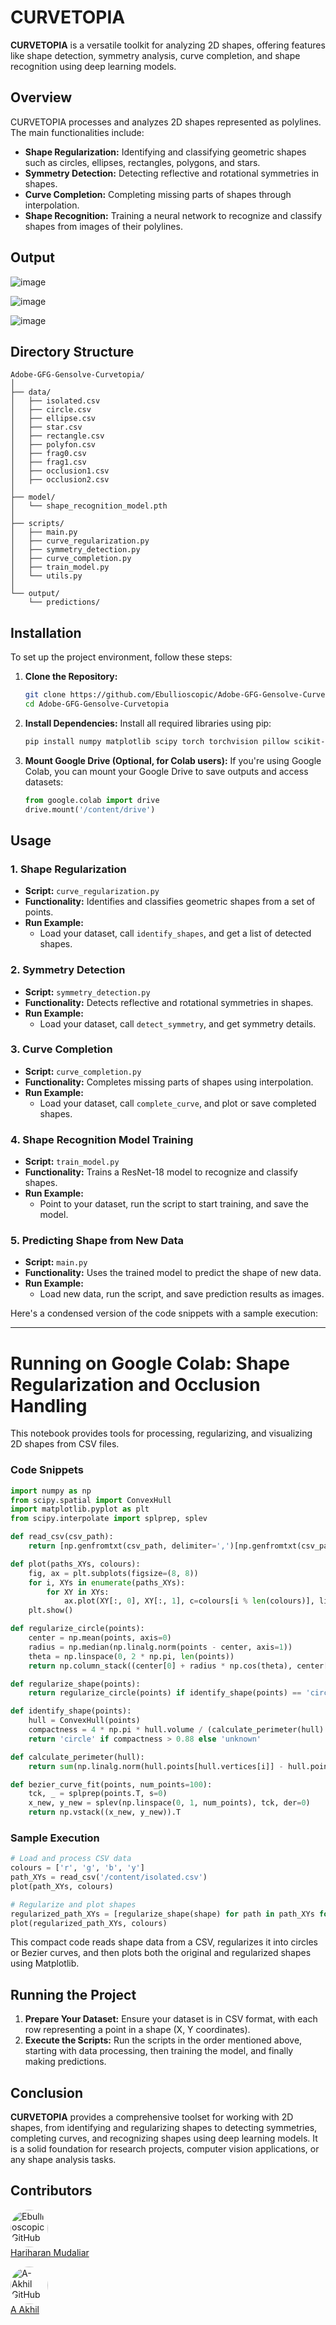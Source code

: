 # CURVETOPIA

**CURVETOPIA** is a versatile toolkit for analyzing 2D shapes, offering features like shape detection, symmetry analysis, curve completion, and shape recognition using deep learning models.

## Overview

CURVETOPIA processes and analyzes 2D shapes represented as polylines. The main functionalities include:

- **Shape Regularization:** Identifying and classifying geometric shapes such as circles, ellipses, rectangles, polygons, and stars.
- **Symmetry Detection:** Detecting reflective and rotational symmetries in shapes.
- **Curve Completion:** Completing missing parts of shapes through interpolation.
- **Shape Recognition:** Training a neural network to recognize and classify shapes from images of their polylines.

## Output

![image](https://github.com/user-attachments/assets/5b528879-bd9f-4c2e-a1f4-252696d9dd22)

![image](https://github.com/user-attachments/assets/71164a12-546e-4e2a-8ca1-f8c2886c0b12)

![image](https://github.com/user-attachments/assets/fd3768e5-4554-4d4e-8c5b-ae77fbd6d09b)


## Directory Structure

```
Adobe-GFG-Gensolve-Curvetopia/
│
├── data/
│   ├── isolated.csv
│   ├── circle.csv
│   ├── ellipse.csv
│   ├── star.csv
│   ├── rectangle.csv
│   ├── polyfon.csv
│   ├── frag0.csv
│   ├── frag1.csv
│   ├── occlusion1.csv
│   ├── occlusion2.csv
│
├── model/
│   └── shape_recognition_model.pth
│
├── scripts/
│   ├── main.py
│   ├── curve_regularization.py
│   ├── symmetry_detection.py
│   ├── curve_completion.py
│   ├── train_model.py
│   └── utils.py
│
└── output/
    └── predictions/
```

## Installation

To set up the project environment, follow these steps:

1. **Clone the Repository:**
   ```bash
   git clone https://github.com/Ebullioscopic/Adobe-GFG-Gensolve-Curvetopia
   cd Adobe-GFG-Gensolve-Curvetopia
   ```

2. **Install Dependencies:**
   Install all required libraries using pip:
   ```bash
   pip install numpy matplotlib scipy torch torchvision pillow scikit-learn
   ```

3. **Mount Google Drive (Optional, for Colab users):**
   If you're using Google Colab, you can mount your Google Drive to save outputs and access datasets:
   ```python
   from google.colab import drive
   drive.mount('/content/drive')
   ```

## Usage

### 1. Shape Regularization

- **Script:** `curve_regularization.py`
- **Functionality:** Identifies and classifies geometric shapes from a set of points.
- **Run Example:** 
  - Load your dataset, call `identify_shapes`, and get a list of detected shapes.

### 2. Symmetry Detection

- **Script:** `symmetry_detection.py`
- **Functionality:** Detects reflective and rotational symmetries in shapes.
- **Run Example:** 
  - Load your dataset, call `detect_symmetry`, and get symmetry details.

### 3. Curve Completion

- **Script:** `curve_completion.py`
- **Functionality:** Completes missing parts of shapes using interpolation.
- **Run Example:** 
  - Load your dataset, call `complete_curve`, and plot or save completed shapes.

### 4. Shape Recognition Model Training

- **Script:** `train_model.py`
- **Functionality:** Trains a ResNet-18 model to recognize and classify shapes.
- **Run Example:** 
  - Point to your dataset, run the script to start training, and save the model.

### 5. Predicting Shape from New Data

- **Script:** `main.py`
- **Functionality:** Uses the trained model to predict the shape of new data.
- **Run Example:** 
  - Load new data, run the script, and save prediction results as images.

Here's a condensed version of the code snippets with a sample execution:

---

# **Running on Google Colab: Shape Regularization and Occlusion Handling**

This notebook provides tools for processing, regularizing, and visualizing 2D shapes from CSV files.

### **Code Snippets**

```python
import numpy as np
from scipy.spatial import ConvexHull
import matplotlib.pyplot as plt
from scipy.interpolate import splprep, splev

def read_csv(csv_path):
    return [np.genfromtxt(csv_path, delimiter=',')[np.genfromtxt(csv_path, delimiter=',')[:, 0] == i][:, 1:] for i in np.unique(np.genfromtxt(csv_path, delimiter=',')[:, 0])]

def plot(paths_XYs, colours):
    fig, ax = plt.subplots(figsize=(8, 8))
    for i, XYs in enumerate(paths_XYs):
        for XY in XYs:
            ax.plot(XY[:, 0], XY[:, 1], c=colours[i % len(colours)], linewidth=2)
    plt.show()

def regularize_circle(points):
    center = np.mean(points, axis=0)
    radius = np.median(np.linalg.norm(points - center, axis=1))
    theta = np.linspace(0, 2 * np.pi, len(points))
    return np.column_stack((center[0] + radius * np.cos(theta), center[1] + radius * np.sin(theta)))

def regularize_shape(points):
    return regularize_circle(points) if identify_shape(points) == 'circle' else bezier_curve_fit(points)

def identify_shape(points):
    hull = ConvexHull(points)
    compactness = 4 * np.pi * hull.volume / (calculate_perimeter(hull) ** 2)
    return 'circle' if compactness > 0.88 else 'unknown'

def calculate_perimeter(hull):
    return sum(np.linalg.norm(hull.points[hull.vertices[i]] - hull.points[hull.vertices[(i + 1) % len(hull.vertices)]]) for i in range(len(hull.vertices)))

def bezier_curve_fit(points, num_points=100):
    tck, _ = splprep(points.T, s=0)
    x_new, y_new = splev(np.linspace(0, 1, num_points), tck, der=0)
    return np.vstack((x_new, y_new)).T
```

### **Sample Execution**

```python
# Load and process CSV data
colours = ['r', 'g', 'b', 'y']
path_XYs = read_csv('/content/isolated.csv')
plot(path_XYs, colours)

# Regularize and plot shapes
regularized_path_XYs = [regularize_shape(shape) for path in path_XYs for shape in path]
plot(regularized_path_XYs, colours)
```

This compact code reads shape data from a CSV, regularizes it into circles or Bezier curves, and then plots both the original and regularized shapes using Matplotlib.
## Running the Project

1. **Prepare Your Dataset:** Ensure your dataset is in CSV format, with each row representing a point in a shape (X, Y coordinates).
2. **Execute the Scripts:** Run the scripts in the order mentioned above, starting with data processing, then training the model, and finally making predictions.

## Conclusion

**CURVETOPIA** provides a comprehensive toolset for working with 2D shapes, from identifying and regularizing shapes to detecting symmetries, completing curves, and recognizing shapes using deep learning models. It is a solid foundation for research projects, computer vision applications, or any shape analysis tasks.

## Contributors

[<img src="https://github.com/Ebullioscopic.png" style="width: 60px; height: 60px; border-radius: 50%;" alt="Ebullioscopic GitHub"/><br /><sub></sub>](https://github.com/Ebullioscopic/Adobe-GFG-Gensolve-Curvetopia)
[Hariharan Mudaliar](https://github.com/Ebullioscopic)

[<img src="https://github.com/A-Akhil.png" style="width: 60px; height: 60px; border-radius: 50%;" alt="A-Akhil GitHub"/><br /><sub></sub>](https://github.com/Ebullioscopic/Adobe-GFG-Gensolve-Curvetopia)
[A Akhil](https://github.com/A-Akhil)
